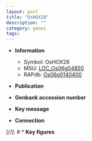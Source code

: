 ```yaml
---
layout: post
title: "OsHOX28"
description: ""
category: genes
tags: 
---
```


* **Information**  
    + Symbol: OsHOX28  
    + MSU: [LOC_Os06g04850](http://rice.uga.edu/cgi-bin/ORF_infopage.cgi?orf=LOC_Os06g04850)  
    + RAPdb: [Os06g0140400](http://rapdb.dna.affrc.go.jp/viewer/gbrowse_details/irgsp1?name=Os06g0140400)  

* **Publication**  

* **Genbank accession number**  

* **Key message**  

* **Connection**  

[//]: # * **Key figures**  



